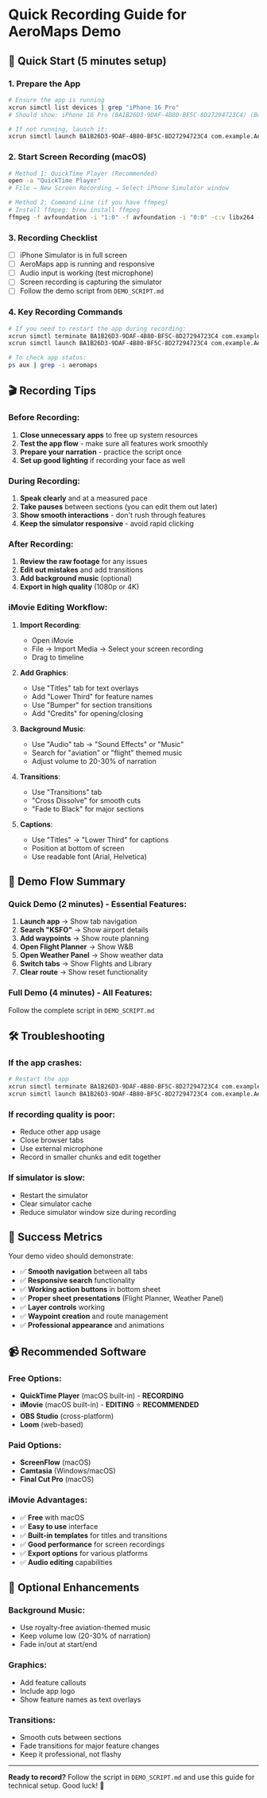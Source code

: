 # Quick Recording Guide for AeroMaps Demo

## 🚀 Quick Start (5 minutes setup)

### **1. Prepare the App**
```bash
# Ensure the app is running
xcrun simctl list devices | grep "iPhone 16 Pro"
# Should show: iPhone 16 Pro (BA1B26D3-9DAF-4B80-BF5C-8D27294723C4) (Booted)

# If not running, launch it:
xcrun simctl launch BA1B26D3-9DAF-4B80-BF5C-8D27294723C4 com.example.AeroMaps
```

### **2. Start Screen Recording (macOS)**
```bash
# Method 1: QuickTime Player (Recommended)
open -a "QuickTime Player"
# File → New Screen Recording → Select iPhone Simulator window

# Method 2: Command Line (if you have ffmpeg)
# Install ffmpeg: brew install ffmpeg
ffmpeg -f avfoundation -i "1:0" -f avfoundation -i "0:0" -c:v libx264 -preset ultrafast -c:a aac -b:a 128k AeroMaps_Demo.mov
```

### **3. Recording Checklist**
- [ ] iPhone Simulator is in full screen
- [ ] AeroMaps app is running and responsive
- [ ] Audio input is working (test microphone)
- [ ] Screen recording is capturing the simulator
- [ ] Follow the demo script from `DEMO_SCRIPT.md`

### **4. Key Recording Commands**
```bash
# If you need to restart the app during recording:
xcrun simctl terminate BA1B26D3-9DAF-4B80-BF5C-8D27294723C4 com.example.AeroMaps
xcrun simctl launch BA1B26D3-9DAF-4B80-BF5C-8D27294723C4 com.example.AeroMaps

# To check app status:
ps aux | grep -i aeromaps
```

## 🎬 Recording Tips

### **Before Recording:**
1. **Close unnecessary apps** to free up system resources
2. **Test the app flow** - make sure all features work smoothly
3. **Prepare your narration** - practice the script once
4. **Set up good lighting** if recording your face as well

### **During Recording:**
1. **Speak clearly** and at a measured pace
2. **Take pauses** between sections (you can edit them out later)
3. **Show smooth interactions** - don't rush through features
4. **Keep the simulator responsive** - avoid rapid clicking

### **After Recording:**
1. **Review the raw footage** for any issues
2. **Edit out mistakes** and add transitions
3. **Add background music** (optional)
4. **Export in high quality** (1080p or 4K)

### **iMovie Editing Workflow:**
1. **Import Recording**: 
   - Open iMovie
   - File → Import Media → Select your screen recording
   - Drag to timeline

2. **Add Graphics**: 
   - Use "Titles" tab for text overlays
   - Add "Lower Third" for feature names
   - Use "Bumper" for section transitions
   - Add "Credits" for opening/closing

3. **Background Music**: 
   - Use "Audio" tab → "Sound Effects" or "Music"
   - Search for "aviation" or "flight" themed music
   - Adjust volume to 20-30% of narration

4. **Transitions**: 
   - Use "Transitions" tab
   - "Cross Dissolve" for smooth cuts
   - "Fade to Black" for major sections

5. **Captions**: 
   - Use "Titles" → "Lower Third" for captions
   - Position at bottom of screen
   - Use readable font (Arial, Helvetica)

## 📱 Demo Flow Summary

### **Quick Demo (2 minutes) - Essential Features:**
1. **Launch app** → Show tab navigation
2. **Search "KSFO"** → Show airport details
3. **Add waypoints** → Show route planning
4. **Open Flight Planner** → Show W&B
5. **Open Weather Panel** → Show weather data
6. **Switch tabs** → Show Flights and Library
7. **Clear route** → Show reset functionality

### **Full Demo (4 minutes) - All Features:**
Follow the complete script in `DEMO_SCRIPT.md`

## 🛠️ Troubleshooting

### **If the app crashes:**
```bash
# Restart the app
xcrun simctl terminate BA1B26D3-9DAF-4B80-BF5C-8D27294723C4 com.example.AeroMaps
xcrun simctl launch BA1B26D3-9DAF-4B80-BF5C-8D27294723C4 com.example.AeroMaps
```

### **If recording quality is poor:**
- Reduce other app usage
- Close browser tabs
- Use external microphone
- Record in smaller chunks and edit together

### **If simulator is slow:**
- Restart the simulator
- Clear simulator cache
- Reduce simulator window size during recording

## 🎯 Success Metrics

Your demo video should demonstrate:
- ✅ **Smooth navigation** between all tabs
- ✅ **Responsive search** functionality
- ✅ **Working action buttons** in bottom sheet
- ✅ **Proper sheet presentations** (Flight Planner, Weather Panel)
- ✅ **Layer controls** working
- ✅ **Waypoint creation** and route management
- ✅ **Professional appearance** and animations

## 📹 Recommended Software

### **Free Options:**
- **QuickTime Player** (macOS built-in) - **RECORDING**
- **iMovie** (macOS built-in) - **EDITING** ⭐ **RECOMMENDED**
- **OBS Studio** (cross-platform)
- **Loom** (web-based)

### **Paid Options:**
- **ScreenFlow** (macOS)
- **Camtasia** (Windows/macOS)
- **Final Cut Pro** (macOS)

### **iMovie Advantages:**
- ✅ **Free** with macOS
- ✅ **Easy to use** interface
- ✅ **Built-in templates** for titles and transitions
- ✅ **Good performance** for screen recordings
- ✅ **Export options** for various platforms
- ✅ **Audio editing** capabilities

## 🎵 Optional Enhancements

### **Background Music:**
- Use royalty-free aviation-themed music
- Keep volume low (20-30% of narration)
- Fade in/out at start/end

### **Graphics:**
- Add feature callouts
- Include app logo
- Show feature names as text overlays

### **Transitions:**
- Smooth cuts between sections
- Fade transitions for major feature changes
- Keep it professional, not flashy

---

**Ready to record?** Follow the script in `DEMO_SCRIPT.md` and use this guide for technical setup. Good luck! 🚀
